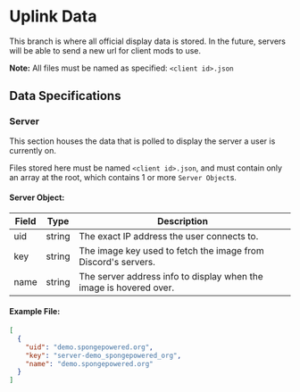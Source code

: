 # Uplink Data

This branch is where all official display data is stored. In the future, servers will be able to send a new url for client mods to use.

**Note:** All files must be named as specified: `<client id>.json`

## Data Specifications

### Server

This section houses the data that is polled to display the server a user is currently on.

Files stored here must be named `<client id>.json`, and must contain only an array at the root, which contains 1 or more `Server Object`s.

#### Server Object:

| Field | Type   | Description                                                        |
|-------|--------|--------------------------------------------------------------------|
| uid   | string | The exact IP address the user connects to.                       |
| key   | string | The image key used to fetch the image from Discord's servers.      |
| name  | string | The server address info to display when the image is hovered over. |

#### Example File:

```json
[
  {
    "uid": "demo.spongepowered.org",
    "key": "server-demo_spongepowered_org",
    "name": "demo.spongepowered.org"
  }
]
```